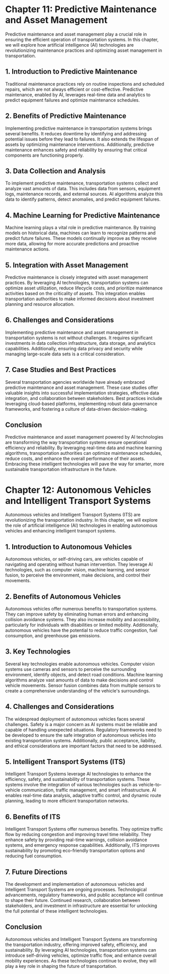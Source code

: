 Chapter 11: Predictive Maintenance and Asset Management
=======================================================

Predictive maintenance and asset management play a crucial role in ensuring the efficient operation of transportation systems. In this chapter, we will explore how artificial intelligence (AI) technologies are revolutionizing maintenance practices and optimizing asset management in transportation.

**1. Introduction to Predictive Maintenance**
---------------------------------------------

Traditional maintenance practices rely on routine inspections and scheduled repairs, which are not always efficient or cost-effective. Predictive maintenance, enabled by AI, leverages real-time data and analytics to predict equipment failures and optimize maintenance schedules.

**2. Benefits of Predictive Maintenance**
-----------------------------------------

Implementing predictive maintenance in transportation systems brings several benefits. It reduces downtime by identifying and addressing potential issues before they lead to failures. It also extends the lifespan of assets by optimizing maintenance interventions. Additionally, predictive maintenance enhances safety and reliability by ensuring that critical components are functioning properly.

**3. Data Collection and Analysis**
-----------------------------------

To implement predictive maintenance, transportation systems collect and analyze vast amounts of data. This includes data from sensors, equipment logs, maintenance records, and external sources. AI algorithms analyze this data to identify patterns, detect anomalies, and predict equipment failures.

**4. Machine Learning for Predictive Maintenance**
--------------------------------------------------

Machine learning plays a vital role in predictive maintenance. By training models on historical data, machines can learn to recognize patterns and predict future failures. These models continually improve as they receive more data, allowing for more accurate predictions and proactive maintenance actions.

**5. Integration with Asset Management**
----------------------------------------

Predictive maintenance is closely integrated with asset management practices. By leveraging AI technologies, transportation systems can optimize asset utilization, reduce lifecycle costs, and prioritize maintenance activities based on the criticality of assets. This integration enables transportation authorities to make informed decisions about investment planning and resource allocation.

**6. Challenges and Considerations**
------------------------------------

Implementing predictive maintenance and asset management in transportation systems is not without challenges. It requires significant investments in data collection infrastructure, data storage, and analytics capabilities. Additionally, ensuring data privacy and security while managing large-scale data sets is a critical consideration.

**7. Case Studies and Best Practices**
--------------------------------------

Several transportation agencies worldwide have already embraced predictive maintenance and asset management. These case studies offer valuable insights into successful implementation strategies, effective data integration, and collaboration between stakeholders. Best practices include leveraging cloud-based platforms, implementing robust data governance frameworks, and fostering a culture of data-driven decision-making.

**Conclusion**
--------------

Predictive maintenance and asset management powered by AI technologies are transforming the way transportation systems ensure operational efficiency and reliability. By leveraging real-time data and machine learning algorithms, transportation authorities can optimize maintenance schedules, reduce costs, and enhance the overall performance of their assets. Embracing these intelligent technologies will pave the way for smarter, more sustainable transportation infrastructure in the future.

Chapter 12: Autonomous Vehicles and Intelligent Transport Systems
=================================================================

Autonomous vehicles and Intelligent Transport Systems (ITS) are revolutionizing the transportation industry. In this chapter, we will explore the role of artificial intelligence (AI) technologies in enabling autonomous vehicles and enhancing intelligent transport systems.

**1. Introduction to Autonomous Vehicles**
------------------------------------------

Autonomous vehicles, or self-driving cars, are vehicles capable of navigating and operating without human intervention. They leverage AI technologies, such as computer vision, machine learning, and sensor fusion, to perceive the environment, make decisions, and control their movements.

**2. Benefits of Autonomous Vehicles**
--------------------------------------

Autonomous vehicles offer numerous benefits to transportation systems. They can improve safety by eliminating human errors and enhancing collision avoidance systems. They also increase mobility and accessibility, particularly for individuals with disabilities or limited mobility. Additionally, autonomous vehicles have the potential to reduce traffic congestion, fuel consumption, and greenhouse gas emissions.

**3. Key Technologies**
-----------------------

Several key technologies enable autonomous vehicles. Computer vision systems use cameras and sensors to perceive the surrounding environment, identify objects, and detect road conditions. Machine learning algorithms analyze vast amounts of data to make decisions and control vehicle movements. Sensor fusion combines data from multiple sensors to create a comprehensive understanding of the vehicle's surroundings.

**4. Challenges and Considerations**
------------------------------------

The widespread deployment of autonomous vehicles faces several challenges. Safety is a major concern as AI systems must be reliable and capable of handling unexpected situations. Regulatory frameworks need to be developed to ensure the safe integration of autonomous vehicles into existing transportation systems. Additionally, public acceptance, liability, and ethical considerations are important factors that need to be addressed.

**5. Intelligent Transport Systems (ITS)**
------------------------------------------

Intelligent Transport Systems leverage AI technologies to enhance the efficiency, safety, and sustainability of transportation systems. These systems involve the integration of various technologies such as vehicle-to-vehicle communication, traffic management, and smart infrastructure. AI enables real-time data analysis, adaptive traffic control, and dynamic route planning, leading to more efficient transportation networks.

**6. Benefits of ITS**
----------------------

Intelligent Transport Systems offer numerous benefits. They optimize traffic flow by reducing congestion and improving travel time reliability. They enhance safety by providing real-time warnings, collision avoidance systems, and emergency response capabilities. Additionally, ITS improves sustainability by promoting eco-friendly transportation options and reducing fuel consumption.

**7. Future Directions**
------------------------

The development and implementation of autonomous vehicles and Intelligent Transport Systems are ongoing processes. Technological advancements, regulatory frameworks, and public acceptance will continue to shape their future. Continued research, collaboration between stakeholders, and investment in infrastructure are essential for unlocking the full potential of these intelligent technologies.

**Conclusion**
--------------

Autonomous vehicles and Intelligent Transport Systems are transforming the transportation industry, offering improved safety, efficiency, and sustainability. By leveraging AI technologies, transportation systems can introduce self-driving vehicles, optimize traffic flow, and enhance overall mobility experiences. As these technologies continue to evolve, they will play a key role in shaping the future of transportation.
